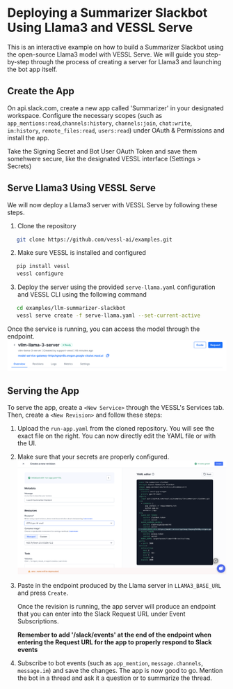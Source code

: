 # Deploying a Summarizer Slackbot Using Llama3 and VESSL Serve
This is an interactive example on how to build a Summarizer Slackbot using the open-source Llama3 model with VESSL Serve. We will guide you step-by-step through the process of creating a server for Llama3 and launching the bot app itself.

## Create the App
On api.slack.com, create a new app called 'Summarizer' in your designated workspace. Configure the necessary scopes (such as `app_mentions:read`,`channels:history`, `channels:join`, `chat:write`, `im:history`, `remote_files:read`, `users:read`) under OAuth & Permissions and install the app. 

Take the Signing Secret and Bot User OAuth Token and save them somehwere secure, like the designated VESSL interface (Settings > Secrets)

## Serve Llama3 Using VESSL Serve
We will now deploy a Llama3 server with VESSL Serve by following these steps.
1. Clone the repository
```bash
   git clone https://github.com/vessl-ai/examples.git
```
2. Make sure VESSL is installed and configured
```bash
   pip install vessl
   vessl configure
```
3. Deploy the server using the provided `serve-llama.yaml` configuration and VESSL CLI using the following command
```bash
   cd examples/llm-summarizer-slackbot
   vessl serve create -f serve-llama.yaml --set-current-active
``` 

Once the service is running, you can access the model through the endpoint.
![](assets/endpoint.png)

## Serving the App 
To serve the app, create a `<New Service>` through the VESSL's Services tab. Then, create a `<New Revision>` and follow these steps:
1. Upload the `run-app.yaml` from the cloned repository. You will see the exact file on the right. You can now directly edit the YAML file or with the UI.
2. Make sure that your secrets are properly configured.
![](assets/run-yaml.png)
3. Paste in the endpoint produced by the Llama server in `LLAMA3_BASE_URL` and press `Create`.

    Once the revision is running, the app server will produce an endpoint that you can enter into the Slack Request URL under Event Subscriptions.

    **Remember to add '/slack/events' at the end of the endpoint when entering the Request URL for the app to properly respond to Slack events**

4. Subscribe to bot events (such as `app_mention`, `message.channels`, `message.im`) and save the changes. The app is now good to go. Mention the bot in a thread and ask it a question or to summarize the thread.
